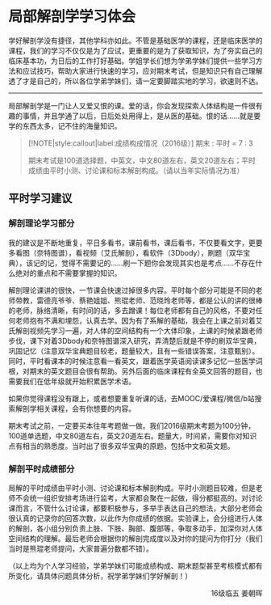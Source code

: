# 局部解剖学学习体会

学好解剖学没有捷径，其他学科亦如此。不管是基础医学的课程，还是临床医学的课程，我们的学习不仅仅是为了应试，更重要的是为了获取知识，为了夯实自己的临床基本功，为日后的工作打好基础。学姐学长们想为学弟学妹们提供一些学习方法和应试技巧，帮助大家进行快速的学习，应对期末考试，但是知识只有自己理解透了才是自己的，所以各位学弟学妹们，请一定要脚踏实地的学习，欲速则不达。

----

局部解剖学是一门让人又爱又恨的课。爱的话，你会发现探索人体结构是一件很有趣的事情，并且学通了以后，日后处处用得上，是从医的基础。恨的话……就是要学的东西太多，记不住的海量知识。

> [!NOTE|style:callout|label:成绩构成情况（2016级）]
> 期末 : 平时 = 7 : 3
>
> 期末考试是100道选择题，中英文，中文80道左右，英文20道左右；平时成绩由平时小测、讨论课和标本解剖构成。（请以当年实际情况为准）

## 平时学习建议
### 解剖理论学习部分

我的建议是不断地重复，平日多看书，课前看书，课后看书，不仅要看文字，更要多看图（奈特图谱），看视频（艾氏解剖），看软件（3Dbody），刷题（双华宝典），该记的记，觉得不需要记的……刷一下题你会发现其实也是考点……不存在什么绝对的重点和不需要掌握的知识。

解剖理论课讲的很快，一节课会快速过掉很多内容。平时每个部分可能是不同的老师带教，雷德亮爷爷、蔡艳姐姐、熊琨老师、范晓玲老师等，都是公认的讲的很棒的老师，脉络清晰，有时间的话，多去蹭课！每位老师都有自己的风格，不要对任何老师抱有不满和埋怨，认真去学。因为有了系解的基础，我会在上课之前对着艾氏解剖视频先学习一遍，对人体的空间结构有一个大体印象，上课的时候紧跟老师步伐，课下对着3Dbody和奈特图谱深入研究，弄清楚后就是不停的刷双华宝典，巩固记忆（注意双华宝典题目较老，题量较大，且有一些错误答案，注意甄别）。同时，平时看课本的时候注意看一看英文，跟着医学英语阅读课多记忆一些医学词根，对期末的英文题目会很有帮助。另外后面的临床课程有全英文回答的题目，也需要我们在低年级就开始积累医学术语。

如果你觉得课程没有跟上，或者想要重复听课的话，去MOOC/爱课程/微信/b站搜索解剖学相关课程，会有你想要的内容。

期末考试之前，一定要买本往年考题做一做。我们2016级期末考题为100分钟，100道单选题，中文80道左右，英文20道左右。题量大，时间紧，需要你对知识点有相当的熟悉度。当时出了很多双华宝典的原题，包括中文和英文题。

### 解剖平时成绩部分

局解的平时成绩由平时小测、讨论课和标本解剖构成。平时小测题目较难，但是老师不会统一组织安排考场进行监考，大家都会聚在一起做，得分都挺高的。对讨论课而言，不管什么讨论课，都要积极参与，多举手表达自己的想法，大部分老师会很认真的记录你的回答次数，以此作为你成绩的依据。实验课上，会分组进行人体的解剖，各小组分别负责上肢、下肢、胸部、腹部等，争取多动手，加深你对人体空间结构的理解。最后老师会根据你的解剖完成度以及对你的提问为你打分（我们当时是熊琨老师提问，大家普遍分数都不错）。

（以上均为个人学习经验，学弟学妹们可能成绩构成、期末题型甚至考核模式都有所变化，请具体问题具体分析，祝学弟学妹们学好解剖！）

<p align="right">16级临五 姜朝晖</p>